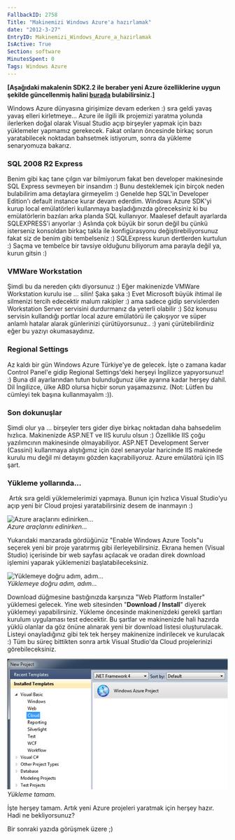 ```yaml
---
FallbackID: 2758
Title: "Makinemizi Windows Azure'a hazırlamak"
date: "2012-3-27"
EntryID: Makinemizi_Windows_Azure_a_hazirlamak
IsActive: True
Section: software
MinutesSpent: 0
Tags: Windows Azure
---
```

**[Aşağıdaki makalenin SDK2.2 ile beraber yeni Azure özelliklerine uygun
şekilde güncellenmiş halini
[burada](http://daron.yondem.com/tr/post/Makinemizi_Windows_Azure_a_hazirlamak_SDK2_2)
bulabilirsiniz.]**

Windows Azure dünyasına girişimize devam ederken :) sıra geldi yavaş
yavaş elleri kirletmeye... Azure ile ilgili ilk projemizi yaratma
yolunda ilerlerken doğal olarak Visual Studio açıp birşeyler yapmak için
bazı yüklemeler yapmamız gerekecek. Fakat onların öncesinde birkaç sorun
yaratabilecek noktadan bahsetmek istiyorum, sonra da yükleme senaryomuza
bakarız.

### SQL 2008 R2 Express

Benim gibi kaç tane çılgın var bilmiyorum fakat ben developer
makinesinde SQL Express sevmeyen bir insandım :) Bunu desteklemek için
birçok neden bulabilirim ama detaylara girmeyelim :) Genelde hep SQL'in
Developer Edition'ı default instance kurar devam ederdim. Windows Azure
SDK'yi kurup local emülatörleri kullanmaya başladığınızda göreceksiniz
ki bu emülatörlerin bazıları arka planda SQL kullanıyor. Maalesef
default ayarlarda SQLEXPRESS'i arıyorlar :) Aslında çok büyük bir sorun
değil bu çünkü isterseniz konsoldan birkaç takla ile konfigürasyonu
değiştirebiliyorsunuz fakat siz de benim gibi tembelseniz :) SQLExpress
kurun dertlerden kurtulun :) Saçma ve tembelce bir tavsiye olduğunu
biliyorum ama parayla değil ya, kurun gitsin :)

### VMWare Workstation

Şimdi bu da nereden çıktı diyorsunuz :) Eğer makinenizde VMWare
Workstation kurulu ise ... silin! Şaka şaka :) Evet Microsoft büyük
ihtimal ile silmenizi tercih edecektir malum rakipler :) ama sadece
gidip servislerden Workstation Server servisini durdurmanız da yeterli
olabilir :) Söz konusu servisin kullandığı portlar local azure emülatörü
ile çakışıyor ve süper anlamlı hatalar alarak günlerinizi
çürütüyorsunuz.. :) yani çürütebilirdiniz eğer bu yazıyı okumasaydınız.

### Regional Settings

Az kaldı bir gün Windows Azure Türkiye'ye de gelecek. İşte o zamana
kadar Control Panel'e gidip Regional Settings'deki herşeyi İngilizce
yapıyorsunuz! :) Buna dil ayarlarından tutun bulunduğunuz ülke ayarına
kadar herşey dahil. Dil İngilizce, ülke ABD olursa hiçbir sorun
yaşamazsınız. (Not: Lütfen bu cümleyi tek başına kullanmayalım :)).

### Son dokunuşlar

Şimdi olur ya ... birşeyler ters gider diye birkaç noktadan daha
bahsedelim hızlıca. Makinenizde ASP.NET ve IIS kurulu olsun :) Özellikle
IIS çoğu yazılımcının makinesinde olmayabiliyor. ASP.NET Development
Server (Cassini) kullanmaya alıştığımız için özel senaryolar haricinde
IIS makinede kurulu mu değil mi detayını gözden kaçırabiliyoruz. Azure
emülatörü için IIS şart.

### Yükleme yollarında...

 Artık sıra geldi yüklemelerimizi yapmaya. Bunun için hızlıca Visual
Studio'yu açıp yeni bir Cloud projesi yaratabilirsiniz desem de
inanmayın :)

![Azure araçlarını
edinirken...](media/Makinemizi_Windows_Azure_a_hazirlamak/install.jpg)\
*Azure araçlarını edinirken...*

Yukarıdaki manzarada gördüğünüz "Enable Windows Azure Tools"u seçerek
yeni bir proje yaratırmış gibi ilerleyebilirsiniz. Ekrana hemen (Visual
Studio) içerisinde bir web sayfası açılacak ve oradan direk download
işlemini yaparak yüklemenizi başlatabileceksiniz.

![Yüklemeye doğru adım,
adım...](media/Makinemizi_Windows_Azure_a_hazirlamak/install2.jpg)\
*Yüklemeye doğru adım, adım...*

Download düğmesine bastığınızda karşınıza "Web Platform Installer"
yüklemesi gelecek. Yine web sitesinden "**Download / Install**" diyerek
yüklemeyi yapabilirsiniz. Yükleme öncesinde makinenizdeki gerekli
şartları kurulum uygulaması test edecektir. Bu şartlar ve makinenizde
hali hazırda yüklü olanlar da göz önüne alınarak yeni bir download
listesi oluşturulacak. Listeyi onayladığınız gibi tek tek herşey
makinenize indirilecek ve kurulacak :) Tüm bu süreç bittikten sonra
artık Visual Studio'da Cloud projelerinizi görebileceksiniz.

![Yükleme tamam.](media/Makinemizi_Windows_Azure_a_hazirlamak/install3.jpg)\
*Yükleme tamam.*

İşte herşey tamam. Artık yeni Azure projeleri yaratmak için herşey
hazır. Hadi ne bekliyorsunuz?

Bir sonraki yazıda görüşmek üzere ;)


